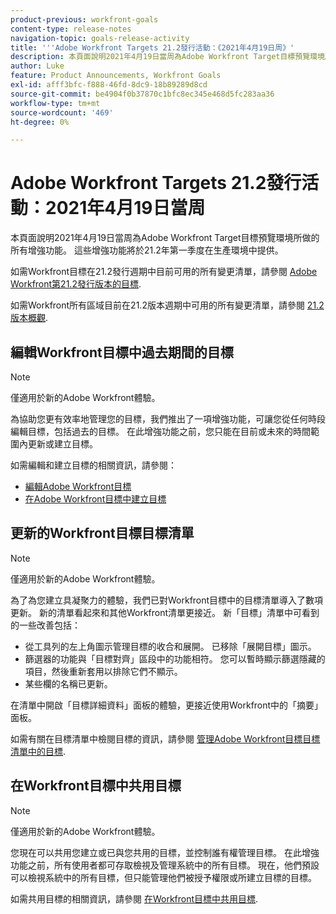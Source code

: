 ```yaml
---
product-previous: workfront-goals
content-type: release-notes
navigation-topic: goals-release-activity
title: '''Adobe Workfront Targets 21.2發行活動：《2021年4月19日周》'
description: 本頁面說明2021年4月19日當周為Adobe Workfront Target目標預覽環境所做的所有增強功能。 這些增強功能將於21.2年第一季度在生產環境中提供。
author: Luke
feature: Product Announcements, Workfront Goals
exl-id: afff3bfc-f888-46fd-8dc9-18b89289d8cd
source-git-commit: be4904f0b37870c1bfc8ec345e468d5fc283aa36
workflow-type: tm+mt
source-wordcount: '469'
ht-degree: 0%

---
```


# Adobe Workfront Targets 21.2發行活動：2021年4月19日當周

本頁面說明2021年4月19日當周為Adobe Workfront Target目標預覽環境所做的所有增強功能。 這些增強功能將於21.2年第一季度在生產環境中提供。

如需Workfront目標在21.2發行週期中目前可用的所有變更清單，請參閱 [Adobe Workfront第21.2發行版本的目標](../../../../product-announcements/product-releases/goals-release-activity/goals-21.2-release/goals-release-21-2.md).

如需Workfront所有區域目前在21.2版本週期中可用的所有變更清單，請參閱 [21.2版本概觀](../../../../product-announcements/product-releases/21.2-release-activity/21-2-release-overview.md).

## 編輯Workfront目標中過去期間的目標

>[!NOTE]
>
>僅適用於新的Adobe Workfront體驗。

為協助您更有效率地管理您的目標，我們推出了一項增強功能，可讓您從任何時段編輯目標，包括過去的目標。 在此增強功能之前，您只能在目前或未來的時間範圍內更新或建立目標。

如需編輯和建立目標的相關資訊，請參閱：

* [編輯Adobe Workfront目標](../../../../workfront-goals/goal-management/edit-goals.md)
* [在Adobe Workfront目標中建立目標](../../../../workfront-goals/goal-management/create-goals.md)

## 更新的Workfront目標目標清單

>[!NOTE]
>
>僅適用於新的Adobe Workfront體驗。

為了為您建立具凝聚力的體驗，我們已對Workfront目標中的目標清單導入了數項更新。 新的清單看起來和其他Workfront清單更接近。 新「目標」清單中可看到的一些改善包括：

* 從工具列的左上角圖示管理目標的收合和展開。 已移除「展開目標」圖示。
* 篩選器的功能與「目標對齊」區段中的功能相符。 您可以暫時顯示篩選隱藏的項目，然後重新套用以排除它們不顯示。
* 某些欄的名稱已更新。

在清單中開啟「目標詳細資料」面板的體驗，更接近使用Workfront中的「摘要」面板。

如需有關在目標清單中檢閱目標的資訊，請參閱 [管理Adobe Workfront目標目標清單中的目標](../../../../workfront-goals/goal-review-and-workfront-goals-sections/manage-goals-in-goal-list.md).

## 在Workfront目標中共用目標

>[!NOTE]
>
>僅適用於新的Adobe Workfront體驗。

您現在可以共用您建立或已與您共用的目標，並控制誰有權管理目標。 在此增強功能之前，所有使用者都可存取檢視及管理系統中的所有目標。 現在，他們預設可以檢視系統中的所有目標，但只能管理他們被授予權限或所建立目標的目標。

如需共用目標的相關資訊，請參閱 [在Workfront目標中共用目標](../../../../workfront-goals/workfront-goals-settings/share-a-goal.md).

